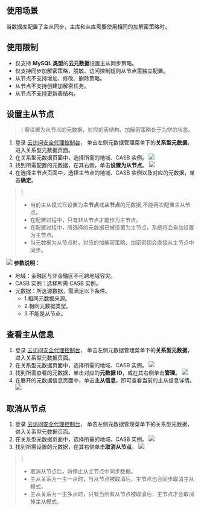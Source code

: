 ## 使用场景
当数据库配置了主从同步，主库和从库需要使用相同的加解密策略时。
## 使用限制
- 仅支持 **MySQL 类型**的**云元数据**设置主从同步策略。
- 仅支持同步加解密策略，脱敏、访问控制规则从节点需独立配置。
- 从节点不支持增加、修改、删除策略。
- 从节点不支持创建加解密任务。
- 从节点不支持更新表结构。

## 设置主从节点
>! 需设置为从节点的元数据，对应的表结构、加解密策略处于为空的状态。

1. 登录 [云访问安全代理控制台](https://console.cloud.tencent.com/casb)， 单击左侧元数据管理菜单下的**关系型元数据**，进入关系型元数据页面。
2. 在关系型元数据页面中，选择所需的地域、CASB 实例。
![](https://qcloudimg.tencent-cloud.cn/raw/cd2df3118056263dc603ec105d23e1b0.png)
4. 找到所需配置的元数据，在其右侧，单击**设置为从节点**。
![](https://qcloudimg.tencent-cloud.cn/raw/195540b51bae5656fb9e335d37481e75.png)
5. 在选择主节点页面中，选择主节点的地域、CASB 实例以及对应的元数据，单击**确定**。
>! 
>- 当前主从模式已设置为**主节点**或**从节点**的元数据,不能再次配置主从节点。
>- 在配置过程中，只有非从节点才能作为主节点。
>- 在配置过程中，所选择的元数据已被设置为主节点，系统将会自动设置为主节点。
>- 当元数据为从节点时，对应的加解密策略、加密密钥会直接从主节点中同步。
>
![](https://qcloudimg.tencent-cloud.cn/raw/19861b45c6fdfac4c7f4743155f0014e.png)
**参数说明：**
 - 地域：金融区与非金融区不可跨地域容灾。
 - CASB 实例：选择所需 CASB 实例。
 - 元数据：所选源数据，需满足以下条件。
    - 1.相同元数据来源。
    - 2.相同元数据类型。
    - 3.不能是从节点。


## 查看主从信息
1. 登录 [云访问安全代理控制台](https://console.cloud.tencent.com/casb)， 单击左侧元数据管理菜单下的**关系型元数据**，进入关系型元数据页面。
2. 在关系型元数据页面中，选择所需的地域、CASB 实例。
![](https://qcloudimg.tencent-cloud.cn/raw/65b0887f7cec5e75078cbd0b55434abd.png)
4. 找到所需查看的元数据，单击对应的**元数据 ID**，或在其右侧单击**管理**。
   ![](https://qcloudimg.tencent-cloud.cn/raw/cecdb5bc20b9c2ea57d0c19c4f0df3e3.png)
5. 在展开的元数据信息页面中，单击**主从信息**，即可查看当前的主从信息详情。
   ![](https://qcloudimg.tencent-cloud.cn/raw/44978e1ae4ec79ead5c72eb03bd79283.png)

## 取消从节点
1. 登录 [云访问安全代理控制台](https://console.cloud.tencent.com/casb)， 单击左侧元数据管理菜单下的关系型元数据，进入关系型元数据页面。
2. 在关系型元数据页面中，选择所需的地域、CASB 实例。
![](https://qcloudimg.tencent-cloud.cn/raw/ed6f7c0c6a10d0a933714949df16c9f2.png)
4. 找到所需设置的元数据，在其右侧单击**取消从节点**。
   ![](https://qcloudimg.tencent-cloud.cn/raw/b848e14e1f3d7542e3a1f78557cab19d.png)
>!
>- 取消从节点后，将停止从主节点中同步数据。
>- 主从关系为一主一从时，当从节点被取消后，主节点也会同步取消主从模式。
>- 主从关系为一主多从时，只有当所有从节点被取消后，主节点才会取消掉主从模式。
